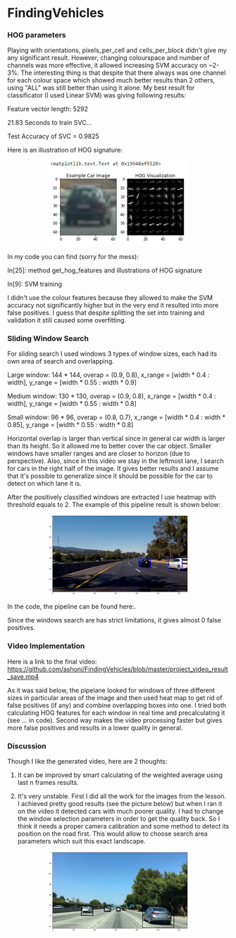 # FindingVehicles

### HOG parameters

Playing with orientations, pixels_per_cell and cells_per_block didn't give my any significant result. However, changing colourspace and number of channels was more effective, it allowed increasing SVM accuracy on ~2-3%. The interesting thing is that despite that there always was one channel for each colour space which showed much better results than 2 others, using "ALL" was still better than using it alone. My best result for classificator (I used Linear SVM) was giving following results:

Feature vector length: 5292

21.83 Seconds to train SVC...

Test Accuracy of SVC =  0.9825

Here is an illustration of HOG signature:

<p align="center">
    <img src="explain2.png" width="320" alt="simulator" />
</p>

In my code you can find (sorry for the mess):

In[25]: method get_hog_features and illustrations of HOG signature

In[9]: SVM training

I didn't use the colour features because they allowed to make the SVM accuracy not significantly higher but in the very end it resulted into more false positives. I guess that despite splitting the set into training and validation it still caused some overfitting.

### Sliding Window Search

For sliding search I used windows 3 types of window sizes, each had its own area of search and overlapping.

Large window: 144 * 144, overap = (0.9, 0.8), x_range = [width * 0.4 : width], y_range = [width * 0.55 : width * 0.9]

Medium window: 130 * 130, overap = (0.9, 0.8), x_range = [width * 0.4 : width], y_range = [width * 0.55 : width * 0.8]

Small window: 96 * 96, overap = (0.8, 0.7), x_range = [width * 0.4 : width * 0.85], y_range = [width * 0.55 : width * 0.8]

Horizontal overlap is larger than vertical since in general car width is larger than its height. So it allowed me to better cover the car object. Smaller windows have smaller ranges and are closer to horizon (due to perspective). Also, since in this video we stay in the leftmost lane, I search for cars in the right half of the image. It gives better results and I assume that it's possible to generalize since it should be possible for the car to detect on which lane it is.

After the positively classified windows are extracted I use heatmap with threshold equals to 2. The example of this pipeline result is shown below:

<p align="center">
    <img src="explain3.png" width="320" alt="simulator" />
</p>

In the code, the pipeline can be found here:.

Since the windows search are has strict limitations, it gives almost 0 false positives.

### Video Implementation

Here is a link to the final video:
https://github.com/ashoni/FindingVehicles/blob/master/project_video_result_save.mp4

As it was said below, the pipelane looked for windows of three different sizes in particular areas of the image and then used heat map to get rid of false positives (if any) and combine overlapping boxes into one. I tried both calculating HOG features for each window in real time and precalculating it (see ... in code). Second way makes the video processing faster but gives more false positives and results in a lower quality in general.

### Discussion

Though I like the generated video, here are 2 thoughts:

1. It can be improved by smart calculating of the weighted average using last n frames results.

2. It's very unstable. First I did all the work for the images from the lesson. I achieved pretty good results (see the picture below) but when I ran it on the video it detected cars with much poorer quality. I had to change the window selection parameters in order to get the quality back. So I think it needs a proper camera calibration and some method to detect its position on the road first. This would allow to choose search area parameters which suit this exact landscape.

<p align="center">
    <img src="explain6.png" width="320" alt="simulator" />
</p>
